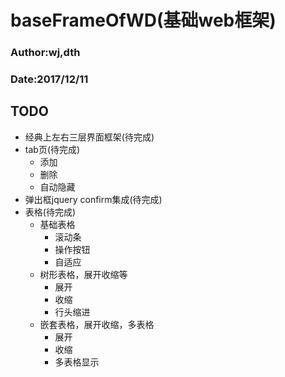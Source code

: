 baseFrameOfWD(基础web框架)
=====

### Author:wj,dth
### Date:2017/12/11

## TODO
* 经典上左右三层界面框架(待完成)
* tab页(待完成)
	* 添加
	* 删除
	* 自动隐藏
* 弹出框jquery confirm集成(待完成)
* 表格(待完成)
	* 基础表格
		* 滚动条
		* 操作按钮
		* 自适应
	* 树形表格，展开收缩等
		* 展开
		* 收缩
		* 行头缩进
	* 嵌套表格，展开收缩，多表格
		* 展开
		* 收缩
		* 多表格显示
